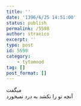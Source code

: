 ```yaml
---
title: ''
date: '1396/6/25 14:51:00'
status: publish
permalink: /5598
author: straxico
excerpt: ''
type: post
id: 5598
category:
    - tytomood
tag: []
post_format: []
---
```

میگفت  
آنچه تو را نکشد به درد نمیخورد